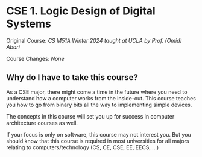 # CSE 1. Logic Design of Digital Systems
Original Course: _CS M51A Winter 2024 taught at UCLA by Prof. (Omid) Abari_

Course Changes: _None_

## Why do I have to take this course?
As a CSE major, there might come a time in the future where you need to understand how a computer works from the inside-out. 
This course teaches you how to go from binary bits all the way to implementing simple devices. 

The concepts in this course will set you up for success in computer architecture courses as well.

If your focus is only on software, this course may not interest you. But you should know that this course is required in most universities
for all majors relating to computers/technology (CS, CE, CSE, EE, EECS, ...)
